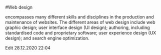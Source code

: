 #Web design 

encompasses many different skills and disciplines in the production and maintenance of websites. The different areas of web design include web graphic design; user interface design (UI design); authoring, including standardised code and proprietary software; user experience design (UX design); and search engine optimization.

Edit 28.12.2020 22:04